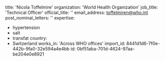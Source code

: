 title: 'Nicola Toffelmire'
organization: 'World Health Organization'
job_title: 'Technical Officer'
official_title: ''
email_address: toffelmiren@who.int
post_nominal_letters: ''
expertise:
  - hypertension
  - salt
  - transfat
country:
  - Switzerland
works_in: 'Across WHO offices'
import_id: 8441d1d6-7f0e-442b-9fa0-32e594a4e4bb
id: 0bf51aba-701d-4624-97aa-be204e0e8921
